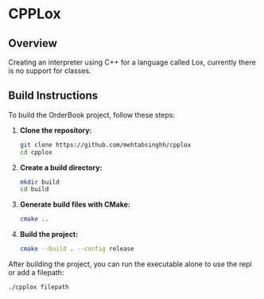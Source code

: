 # CPPLox

## Overview

Creating an interpreter using C++ for a language called Lox, currently there is no support for classes.

## Build Instructions

To build the OrderBook project, follow these steps:

1. **Clone the repository:**

   ```bash
   git clone https://github.com/mehtabsinghh/cpplox
   cd cpplox
   ```
2. **Create a build directory:**
   ```bash
   mkdir build
   cd build
   ```
3. **Generate build files with CMake:**
   ```bash
   cmake ..
   ```

4. **Build the project:**
   ```bash
   cmake --build . --config release
   ```

After building the project, you can run the executable alone to use the repl or add a filepath:
   ```bash
   ./cpplox filepath
   ```
